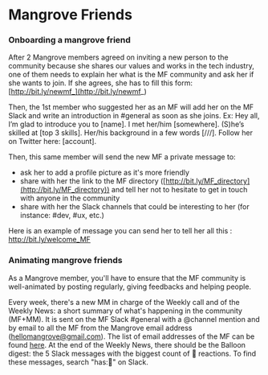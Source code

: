 # Mangrove Friends


### Onboarding a mangrove friend
After 2 Mangrove members agreed on inviting a new person to the community because she shares our values and works in the tech industry, one of them needs to explain her what is the MF community and ask her if she wants to join. If she agrees, she has to fill this form: [http://bit.ly/newmf_](http://bit.ly/newmf_)

Then, the 1st member who suggested her as an MF will add her on the MF Slack and write an introduction in #general as soon as she joins.
Ex: Hey all, I’m glad to introduce you to [name]. I met her/him [somewhere]. (S)he’s skilled at [top 3 skills]. Her/his background in a few words [///]. Follow her on Twitter here: [account].

Then, this same member will send the new MF a private message to:
- ask her to add a profile picture as it's more friendly
- share with her the link to the MF directory ([http://bit.ly/MF_directory](http://bit.ly/MF_directory)) and tell her not to hesitate to get in touch with anyone in the community
- share with her the Slack channels that could be interesting to her (for instance: #dev, #ux, etc.)

Here is an example of message you can send her to tell her all this : http://bit.ly/welcome_MF


### Animating mangrove friends

As a Mangrove member, you'll have to ensure that the MF community is well-animated by posting regularly, giving feedbacks and helping people.

Every week, there's a new MM in charge of the Weekly call and of the Weekly News: a short summary of what's happening in the community (MF+MM). It is sent on the MF Slack #general with a @channel mention and by email to all the MF from the Mangrove email address (hellomangrove@gmail.com). The list of email addresses of the MF can be found [here](bit.ly/mf_spreadsheet).
At the end of the Weekly News, there should be the Balloon digest: the 5 Slack messages with the biggest count of :balloon: reactions. To find these messages, search "has::balloon:" on Slack.
